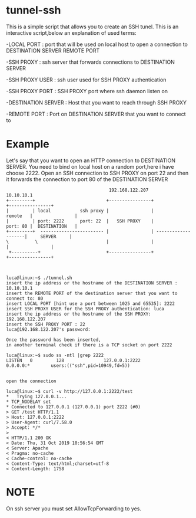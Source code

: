 # tunnel-ssh
This is a simple script that allows you to create an SSH tunel.
This is an interactive script,below an explanation of used terms:

-LOCAL PORT         : port that will be used on local host to open a connection to DESTINATION SERVER REMOTE PORT

-SSH PROXY          : ssh server that forwards connections to DESTINATION SERVER

-SSH PROXY USER     : ssh user used for SSH PROXY authentication

-SSH PROXY PORT     : SSH PROXY port where ssh daemon listen on

-DESTINATION SERVER : Host that you want to reach through SSH PROXY

-REMOTE PORT        : Port on DESTINATION SERVER that you want to connect to


# Example
Let's say that you want to open an HTTP connection to DESTINATION SERVER.
You need to bind on local host on a random port,here i have choose 2222.
Open an SSH connection to SSH PROXY on port 22 and then it forwards the connection to
port 80 of the DESTINATION SERVER
 


```
									   192.168.122.207							 10.10.10.1
+---------+	 						  +----------------+					 +----------------+
|         |	local         	ssh proxy |	  			   |			remote	 |				  |
|		  |	port: 2222 		port: 22  |	  SSH PROXY	   |			port: 80 |	DESTINATION	  |
+---------+  ------------------------ |				   | --------------------|	   SERVER	  |
\          \						  | 			   | 					 | 				  |
 +----------+						  +----------------+					 +----------------+



luca@linux:~$ ./tunnel.sh 
insert the ip address or the hostname of the DESTINATION SERVER : 10.10.10.1
insert the REMOTE PORT of the destination server that you want to connect to: 80
insert LOCAL PORT [hint use a port between 1025 and 65535]: 2222
insert SSH PROXY USER for the SSH PROXY authentication: luca
insert the ip address or the hostname of the SSH PROXY: 192.168.122.207
insert the SSH PROXY PORT : 22
luca@192.168.122.207's password: 

Once the password has been inserted,
in another terminal check if there is a TCP socket on port 2222

luca@linux:~$ sudo ss -ntl |grep 2222
LISTEN   0         128               127.0.0.1:2222             0.0.0.0:*        users:(("ssh",pid=10949,fd=5))


open the connection

luca@linux:~$ curl -v http://127.0.0.1:2222/test
*   Trying 127.0.0.1...
* TCP_NODELAY set
* Connected to 127.0.0.1 (127.0.0.1) port 2222 (#0)
> GET /test HTTP/1.1
> Host: 127.0.0.1:2222
> User-Agent: curl/7.58.0
> Accept: */*
> 
< HTTP/1.1 200 OK
< Date: Thu, 31 Oct 2019 10:56:54 GMT
< Server: Apache
< Pragma: no-cache
< Cache-control: no-cache
< Content-Type: text/html;charset=utf-8
< Content-Length: 1758

```

# NOTE

On ssh server you must set AllowTcpForwarding to yes.

